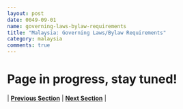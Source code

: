 ```yaml
---
layout: post
date: 0049-09-01
name: governing-laws-bylaw-requirements
title: "Malaysia: Governing Laws/Bylaw Requirements"
category: malaysia
comments: true
---
```


# Page in progress, stay tuned!



| **[Previous Section]( https://neo-project.github.io/global-blockchain-compliance-hub//malaysia/malaysia-tax-and-auditing-requirements.html)** | **[Next Section]( https://neo-project.github.io/global-blockchain-compliance-hub//malaysia/malaysia-laws-token-sales.html)** |

